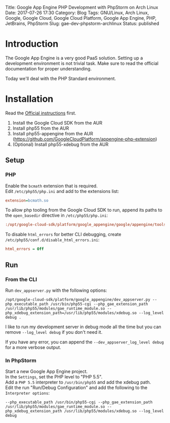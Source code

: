 Title: Google App Engine PHP Development with PhpStorm on Arch Linux
Date: 2017-07-26 17:30
Category: Blog
Tags: GNU/Linux, Arch Linux, Google, Google Cloud, Google Cloud Platform, Google App Engine, PHP, JetBrains, PhpStorm
Slug:  gae-dev-phpstorm-archlinux
Status: published


[//]: # (TODO: package php55-memcache and php55-memcached? NO!!!! It should NOT be loaded for the appserver to work. It's checked in `devappserver2/php/check_environment.php`)

# Introduction
The Google App Engine is a very good PaaS solution. Setting up a development environment is not trivial task. Make sure to read the official documentation for proper understanding.

Today we'll deal with the PHP Standard environment.

# Installation
Read the [Official instructions](https://cloud.google.com/appengine/docs/standard/php/tools/using-local-server) first.

1. Install the Google Cloud SDK from the AUR
2. Install php55 from the AUR
3. Install php55-appengine from the AUR (https://github.com/GoogleCloudPlatform/appengine-php-extension)
4. (Optional) Install php55-xdebug from the AUR

## Setup

### PHP

[//]: # (TODO: Enable all extensions provided by the Standard Runtime Environment. See: https://cloud.google.com/appengine/docs/standard/php/runtime)

Enable the `bcmath` extension that is required.  
Edit `/etc/php55/php.ini` and add to the extensions list:
```ini
extension=bcmath.so
```

To allow php tooling from the Google Cloud SDK to run, append its paths to the `open_basedir` directive in `/etc/php55/php.ini`:
```ini
:/opt/google-cloud-sdk/platform/google_appengine/google/appengine/tools/devappserver2/php:/opt/google-cloud-sdk/platform/google_appengine/google/appengine/sdk/php
```

To disable `html_errors` for better CLI debugging, create `/etc/php55/conf.d/disable_html_errors.ini`:
```ini
html_errors = Off
```

## Run

### From the CLI
Run `dev_appserver.py` with the following options:
```shell
/opt/google-cloud-sdk/platform/google_appengine/dev_appserver.py --php_executable_path /usr/bin/php55-cgi --php_gae_extension_path /usr/lib/php55/modules/gae_runtime_module.so --php_xdebug_extension_path=/usr/lib/php55/modules/xdebug.so --log_level debug .
```

[//]: # (TODO: Breakdown the option flags)

I like to run my development server in debug mode all the time but you can remove `--log_level debug` if you don't need it.

If you have any error, you can append the `--dev_appserver_log_level debug` for a more verbose output.

### In PhpStorm
Start a new Google App Engine project.  
In the `Settings`, set the PHP level to "PHP 5.5".  
Add a `PHP 5.5` interpreter to `/usr/bin/php55` and add the xdebug path.  
Edit the run "Run/Debug Configuration" and add the following to the `Interpreter options`:
```shell
--php_executable_path /usr/bin/php55-cgi --php_gae_extension_path /usr/lib/php55/modules/gae_runtime_module.so --php_xdebug_extension_path /usr/lib/php55/modules/xdebug.so --log_level debug
```
